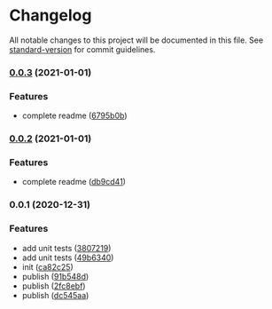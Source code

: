 # Changelog

All notable changes to this project will be documented in this file. See [standard-version](https://github.com/conventional-changelog/standard-version) for commit guidelines.

### [0.0.3](https://github.com/mmuller88/aws-cdk-staging-pipeline/compare/v0.0.2...v0.0.3) (2021-01-01)


### Features

* complete readme ([6795b0b](https://github.com/mmuller88/aws-cdk-staging-pipeline/commit/6795b0be30b1e8a1d7860558dbad8322b460dc55))

### [0.0.2](https://github.com/mmuller88/aws-cdk-staging-pipeline/compare/v0.0.1...v0.0.2) (2021-01-01)


### Features

* complete readme ([db9cd41](https://github.com/mmuller88/aws-cdk-staging-pipeline/commit/db9cd418c36206ab3d4d11e7cf5d14a020011882))

### 0.0.1 (2020-12-31)


### Features

* add unit tests ([3807219](https://github.com/mmuller88/aws-cdk-staging-pipeline/commit/3807219fa50b84395fb1534dc82111f37654bcee))
* add unit tests ([49b6340](https://github.com/mmuller88/aws-cdk-staging-pipeline/commit/49b6340239a5cf5de257fbc03f682ba157287c2e))
* init ([ca82c25](https://github.com/mmuller88/aws-cdk-staging-pipeline/commit/ca82c2557426181047b388d25ace55e6a024f9e8))
* publish ([91b548d](https://github.com/mmuller88/aws-cdk-staging-pipeline/commit/91b548d0c00794f0a5263ded1a7cc2450b8af007))
* publish ([2fc8ebf](https://github.com/mmuller88/aws-cdk-staging-pipeline/commit/2fc8ebfb9438e193ab49b2f867e1ef13a278bf75))
* publish ([dc545aa](https://github.com/mmuller88/aws-cdk-staging-pipeline/commit/dc545aa1c27f0373a6b511bfdb1a79cca420a718))
